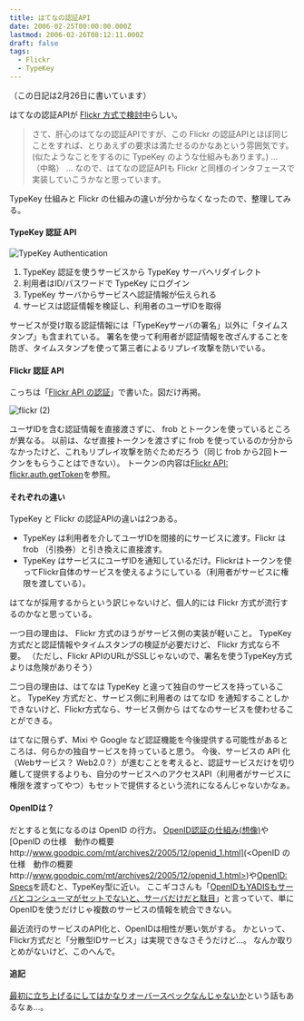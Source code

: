 ```yaml
---
title: はてなの認証API
date: 2006-02-25T00:00:00.000Z
lastmod: 2006-02-26T08:12:11.000Z
draft: false
tags:
  - Flickr
  - TypeKey
---
```


（この日記は2月26日に書いています）

はてなの認証APIが [Flickr 方式で検討中](http://d.hatena.ne.jp/naoya/20060226/1140923634)らしい。

> さて、肝心のはてなの認証APIですが、この Flickr の認証APIとほぼ同じことをすれば、とりあえずの要求は満たせるのかなあという雰囲気です。(似たようなことをするのに TypeKey のような仕組みもあります。) … （中略） … なので、はてなの認証APIも Flickr と同様のインタフェースで実装していこうかなと思っています。

TypeKey 仕組みと Flickr の仕組みの違いが分からなくなったので、整理してみる。

#### TypeKey 認証 API

![TypeKey Authentication](@/assets/flickr/104538941.jpg "TypeKey Authentication")

1. TypeKey 認証を使うサービスから TypeKey サーバへリダイレクト
2. 利用者はID/パスワードで TypeKey にログイン
3. TypeKey サーバからサービスへ認証情報が伝えられる
4. サービスは認証情報を検証し、利用者のユーザIDを取得

サービスが受け取る認証情報には「TypeKeyサーバの署名」以外に「タイムスタンプ」も含まれている。 署名を使って利用者が認証情報を改ざんすることを防ぎ、タイムスタンプを使って第三者によるリプレイ攻撃を防いでいる。

#### Flickr 認証 API

こっちは「[Flickr API の認証](/posts/20051101/p01)」で書いた。図だけ再掲。

![flickr (2)](@/assets/flickr/58607434.jpg "flickr (2)")

ユーザIDを含む認証情報を直接渡さずに、 frob とトークンを使っているところが異なる。 以前は、なぜ直接トークンを渡さずに frob を使っているのか分からなかったけど、これもリプレイ攻撃を防ぐためだろう（同じ frob から2回トークンをもらうことはできない）。 トークンの内容は[Flickr API: flickr.auth.getToken](http://flickr.com/services/api/flickr.auth.getToken.html)を参照。

#### それぞれの違い

TypeKey と Flickr の認証APIの違いは2つある。

- TypeKey は利用者を介してユーザIDを間接的にサービスに渡す。Flickr は frob （引換券）と引き換えに直接渡す。
- TypeKey はサービスにユーザIDを通知しているだけ。Flickrはトークンを使ってFlickr自体のサービスを使えるようにしている（利用者がサービスに権限を渡している）。

はてなが採用するからという訳じゃないけど、個人的には Flickr 方式が流行するのかなと思っている。

一つ目の理由は、 Flickr 方式のほうがサービス側の実装が軽いこと。 TypeKey 方式だと認証情報やタイムスタンプの検証が必要だけど、 Flickr 方式なら不要。 （ただし、Flickr APIのURLがSSLじゃないので、署名を使うTypeKey方式よりは危険がありそう）

二つ目の理由は、はてなは TypeKey と違って独自のサービスを持っていること。 TypeKey 方式だと、サービス側に利用者の はてなID を通知することしかできないけど、Flickr方式なら、サービス側から はてなのサービスを使わせることができる。

はてなに限らず、Mixi や Google など認証機能を今後提供する可能性があるところは、何らかの独自サービスを持っていると思う。 今後、サービスの API 化（Webサービス？ Web2.0？）が進むことを考えると、認証サービスだけを切り離して提供するよりも、自分のサービスへのアクセスAPI（利用者がサービスに権限を渡すってやつ）もセットで提供するという流れになるんじゃないかなぁ。

#### OpenIDは？

だとすると気になるのは OpenID の行方。 [OpenID認証の仕組み(想像)](http://sho.tdiary.net/20051020.html#p02)や[OpenID の仕様　動作の概要http://www.goodpic.com/mt/archives2/2005/12/openid_1.html](<OpenID の仕様　動作の概要http://www.goodpic.com/mt/archives2/2005/12/openid_1.html>)や[OpenID: Specs](http://www.openid.net/specs.bml)を読むと、TypeKey型に近い。 ここギコさんも「[OpenIDもYADISもサーバとコンシューマがセットでないと、サーバだけだと駄目](http://kokogiko.net/m/archives/001483.html)」と言っていて、単にOpenIDを使うだけじゃ複数のサービスの情報を統合できない。

最近流行のサービスのAPI化と、OpenIDは相性が悪い気がする。 かといって、Flickr方式だと「分散型IDサービス」は実現できなさそうだけど…。 なんか取りとめがないけど、このへんで。

#### 追記

[最初に立ち上げるにしてはかなりオーバースペックなんじゃないか](http://d.hatena.ne.jp/naoya/20060226/1140923634#c1140936985)という話もあるなぁ…。
